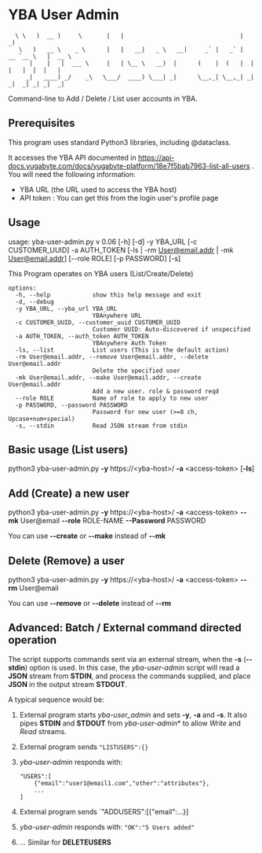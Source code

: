 &nbsp;
# YBA User Admin
      \ \   )  __ )     \       |   |                                 |            _)
       \   )   __ \    _ \      |   |   __|   _ \   __|     _` |   _` |  __ `__ \   |  __ \
          |    |   |  ___ \     |   | \__ \   __)  |      (    |  (   |  |   |   |  |  |   |
         _|   ____) _/    _\   \___/  ____) \___| _|      \__,_| \__,_| _|  _|  _| _| _|  _|

Command-line to Add / Delete / List user accounts in YBA.

## Prerequisites

This program uses standard Python3 libraries, including @dataclass.

It accesses the YBA API documented in https://api-docs.yugabyte.com/docs/yugabyte-platform/18e7f5bab7963-list-all-users .
You will need the following information:
* YBA URL (the URL used to access the YBA host)
* API token : You can get this from the login user's profile page

## Usage
usage: yba-user-admin.py v 0.06 [-h] [-d] -y YBA_URL [-c CUSTOMER_UUID] -a AUTH_TOKEN [-ls | -rm User@email.addr | -mk User@email.addr] [--role ROLE] [-p PASSWORD] [-s]

This Program operates on YBA users (List/Create/Delete)

```
options:
  -h, --help            show this help message and exit
  -d, --debug
  -y YBA_URL, --yba_url YBA_URL
                        YBAnywhere URL
  -c CUSTOMER_UUID, --customer_uuid CUSTOMER_UUID
                        Customer UUID: Auto-discovered if unspecified
  -a AUTH_TOKEN, --auth_token AUTH_TOKEN
                        YBAnywhere Auth Token
  -ls, --list           List users (This is the default action)
  -rm User@email.addr, --remove User@email.addr, --delete User@email.addr
                        Delete the specified user
  -mk User@email.addr, --make User@email.addr, --create User@email.addr
                        Add a new user. role & password reqd
  --role ROLE           Name of role to apply to new user
  -p PASSWORD, --password PASSWORD
                        Password for new user (>=8 ch, Upcase+num+special)
  -s, --stdin           Read JSON stream from stdin
```

## Basic usage (List users)

python3 yba-user-admin.py  **-y** https://\<yba-host\>/ **-a** \<access-token\> [**-ls**]

## Add (Create) a new user

python3 yba-user-admin.py  **-y** https://\<yba-host\>/ **-a** \<access-token\> **--mk** User@email **--role** ROLE-NAME **--Password** PASSWORD

You can use **--create**  or **--make** instead of **--mk**

## Delete (Remove) a user

python3 yba-user-admin.py  **-y** https://\<yba-host\>/ **-a** \<access-token\> **--rm** User@email 

You can use **--remove** or **--delete** instead of **--rm**

## Advanced: Batch / External command directed operation

The script supports commands sent via an external stream, when the **-s** (**--stdin**) option is used.
In this case, the *yba-user-admin* script will read a **JSON** stream from **STDIN**, and process the commands supplied, and place **JSON** in the output stream **STDOUT**.

A typical sequence would be:

1. External program starts *yba-user_admin* and sets **-y**, **-a** and **-s**.
   It also pipes **STDIN** and **STDOUT** from *yba-user-admin** to allow *Write* and *Read* streams.

2. External program sends `"LISTUSERS":{}`

3. *yba-user-admin* responds with:
    ```
    "USERS":[
        {"email":"user1@email1.com","other":"attributes"},
        ...
    ]
    ```

4. External program sends `"ADDUSERS":[{"email":...}]

5.  *yba-user-admin* responds with: `"OK":"5 Users added"` 

6.  ... Similar for **DELETEUSERS**
  
